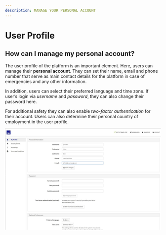 ```yaml
---
description: MANAGE YOUR PERSONAL ACCOUNT
---
```


# User Profile

## How can I manage my personal account?

The user profile of the platform is an important element. Here, users can manage their **personal account**. They can set their name, email and phone number that serve as main contact details for the platform in case of emergencies and any other information.

In addition, users can select their preferred language and time zone. If user’s login via _username_ and _password_, they can also change their password here.

For additional safety they can also enable _two-factor authentication_ for their account. Users can also determine their personal country of employment in the user profile.

![](../.gitbook/assets/user-profile%20%281%29.jpg)

